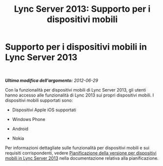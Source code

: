 ﻿---
title: 'Lync Server 2013: Supporto per i dispositivi mobili'
TOCTitle: Supporto per i dispositivi mobili
ms:assetid: 4a401502-9e17-40d0-a1bd-870ff1fa5b63
ms:mtpsurl: https://technet.microsoft.com/it-it/library/JJ204858(v=OCS.15)
ms:contentKeyID: 49300431
ms.date: 08/24/2015
mtps_version: v=OCS.15
ms.translationtype: HT
---

# Supporto per i dispositivi mobili in Lync Server 2013

 

_**Ultima modifica dell'argomento:** 2012-06-29_

Con la funzionalità per dispositivi mobili di Lync Server 2013, gli utenti hanno accesso alle funzionalità di Lync 2013 sui propri dispositivi mobili. I dispositivi mobili supportati sono:

  - Dispositivi Apple iOS supportati

  - Windows Phone

  - Android

  - Nokia

Per informazioni dettagliate sulle funzionalità per dispositivi mobili e sui requisiti corrispondenti, vedere [Pianificazione della versione per dispositivi mobili in Lync Server 2013](lync-server-2013-planning-for-mobility.md) nella documentazione relativa alla pianificazione.

